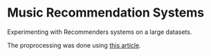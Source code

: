 # Music Recommendation Systems
Experimenting with Recommenders systems on a large datasets.

The proprocessing was done using [this article](https://towardsdatascience.com/how-to-build-a-simple-song-recommender-296fcbc8c85).
